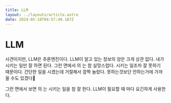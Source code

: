 ```yaml
---
title: LLM
layout: ../layouts/article.astro
date: 2024-05-18T04:57:49.187Z
---
```


# LLM

사견이지만, LLM은 추론엔진이다. LLM이 알고 있는 정보의 양은 크게 상관 없다. 내가 시키는 일만 잘 하면 된다. 그런 면에서 [](구글)의 [](Gemini)는 참 실망스럽다. 시키는 일조차 잘 못하기 때문이다. 간단한 일을 시켰는데 거절해서 깜짝 놀랐다. 못하는것보단 안하는거에 가까울 수도 있겠다🥲

그런 면에서 보면 [](Anthropic)의 [](Claude)는 시키는 일을 참 잘 한다. LLM이 필요할 때 마다 요긴하게 사용한다.
